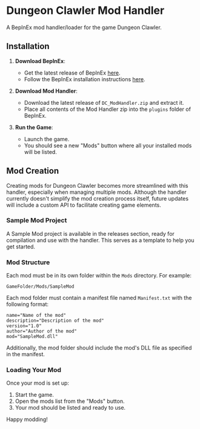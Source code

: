 # Dungeon Clawler Mod Handler

A BepInEx mod handler/loader for the game Dungeon Clawler.

## Installation

1. **Download BepInEx**:
    - Get the latest release of BepInEx [here](https://github.com/BepInEx/BepInEx/releases/tag/v5.4.23.2).
    - Follow the BepInEx installation instructions [here](https://docs.bepinex.dev/articles/user_guide/installation/index.html).

2. **Download Mod Handler**:
    - Download the latest release of `DC_ModHandler.zip` and extract it.
    - Place all contents of the Mod Handler zip into the `plugins` folder of BepInEx.

3. **Run the Game**:
    - Launch the game.
    - You should see a new "Mods" button where all your installed mods will be listed.

## Mod Creation

Creating mods for Dungeon Clawler becomes more streamlined with this handler, especially when managing multiple mods. Although the handler currently doesn't simplify the mod creation process itself, future updates will include a custom API to facilitate creating game elements. 

### Sample Mod Project

A Sample Mod project is available in the releases section, ready for compilation and use with the handler. This serves as a template to help you get started.

### Mod Structure

Each mod must be in its own folder within the `Mods` directory. For example:

```
GameFolder/Mods/SampleMod
```

Each mod folder must contain a manifest file named `Manifest.txt` with the following format:

```
name="Name of the mod"
description="Description of the mod"
version="1.0"
author="Author of the mod"
mod="SampleMod.dll"
```

Additionally, the mod folder should include the mod's DLL file as specified in the manifest.

### Loading Your Mod

Once your mod is set up:
1. Start the game.
2. Open the mods list from the "Mods" button.
3. Your mod should be listed and ready to use.

Happy modding!
